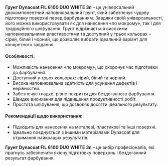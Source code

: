 **Грунт Dynacoat FIL 6100 DUO WHITE 3л** – це універсальний двокомпонентний наповнювальний грунт, який забезпечує чудову підготовку поверхні перед фарбуванням. Завдяки своїй універсальності, його можна використовувати як для нанесення «по мокрому», так і для традиційного шліфування. Грунт відрізняється високими наповнювальними властивостями та доступний у трьох кольорах – сірий, білий і чорний, що дозволяє вибрати ідеальний варіант для конкретного завдання.

#### Особливості:

- Можливість нанесення «по мокрому», що скорочує час підготовки до фарбування.
- Доступний у трьох кольорах: сірий, білий та чорний.
- Висока наповнювальна здатність для усунення дефектів і нерівностей.
- Забезпечує гладке, рівне покриття для бездоганного фарбування.
- Швидке висихання для підвищення продуктивності робіт.
- Простота шліфування, що дозволяє досягти ідеального результату.

#### Рекомендації щодо використання:

- Підходить для нанесення на металеві, пластикові та інші поверхні.
- Ідеально поєднується з іншими матеріалами Dynacoat для отримання найкращих результатів.

**Грунт Dynacoat FIL 6100 DUO WHITE 3л** – це вибір професіоналів, які прагнуть забезпечити якісну підготовку поверхонь і бездоганний результат фарбування.

